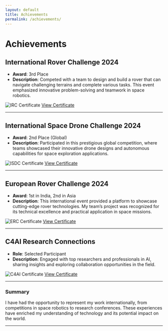 ```yaml
---
layout: default
title: Achievements
permalink: /achievements/
---
```


# Achievements

## International Rover Challenge 2024
- **Award**: 3rd Place
- **Description**: Competed with a team to design and build a rover that can navigate challenging terrains and complete various tasks. This event emphasized innovative problem-solving and teamwork in space robotics.

![IRC Certificate](https://example.com/images/irc_certificate.jpg) <!-- Replace with actual image URL -->
[View Certificate](https://your-certificate-link.com) <!-- Replace with actual link -->

---

## International Space Drone Challenge 2024
- **Award**: 2nd Place (Global)
- **Description**: Participated in this prestigious global competition, where teams showcased their innovative drone designs and autonomous capabilities for space exploration applications.

![ISDC Certificate](https://example.com/images/isdc_certificate.jpg) <!-- Replace with actual image URL -->
[View Certificate](https://your-certificate-link.com) <!-- Replace with actual link -->

---

## European Rover Challenge 2024
- **Award**: 1st in India, 2nd in Asia
- **Description**: This international event provided a platform to showcase cutting-edge rover technologies. My team’s project was recognized for its technical excellence and practical application in space missions.

![ERC Certificate](https://example.com/images/erc_certificate.jpg) <!-- Replace with actual image URL -->
[View Certificate](https://your-certificate-link.com) <!-- Replace with actual link -->

---

## C4AI Research Connections
- **Role**: Selected Participant
- **Description**: Engaged with top researchers and professionals in AI, sharing insights and exploring collaboration opportunities in the field.

![C4AI Certificate](https://example.com/images/c4ai_certificate.jpg) <!-- Replace with actual image URL -->
[View Certificate](https://your-certificate-link.com) <!-- Replace with actual link -->

---

### Summary
I have had the opportunity to represent my work internationally, from competitions in space robotics to research conferences. These experiences have enriched my understanding of technology and its potential impact on the world.

---